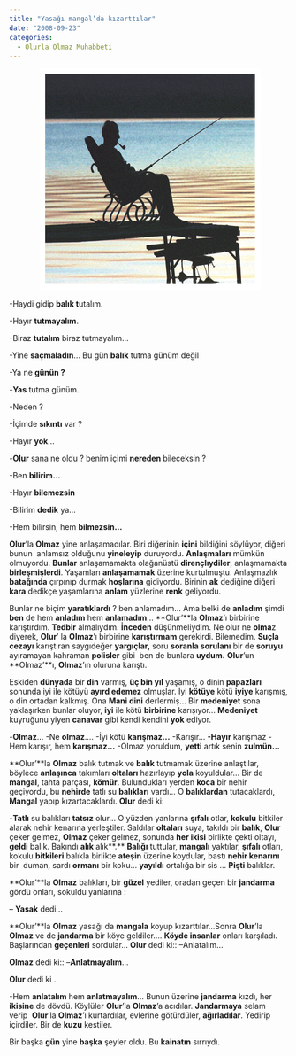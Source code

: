 ```yaml
---
title: "Yasağı mangal’da kızarttılar"
date: "2008-09-23"
categories: 
  - Olurla Olmaz Muhabbeti
---
```


              [![fishing_dawn.gif](../uploads/2008/09/fishing_dawn.gif)](../uploads/2008/09/fishing_dawn.gif "fishing_dawn.gif")

\-Haydi gidip **balık t**utalım.

\-Hayır **tutmayalım**.

\-Biraz **tutalım** biraz tutmayalım…

\-Yine **saçmaladın**… Bu gün **balık** tutma günüm değil

\-Ya ne **günün ?**

\-**Yas** tutma günüm.

\-Neden ?

\-İçimde **sıkıntı** var ?

\-Hayır **yok**…

\-**Olur** sana ne oldu ? benim içimi **nereden** bileceksin ?

\-Ben **bilirim…**

\-Hayır **bilemezsin**

\-Bilirim **dedik** ya…

\-Hem bilirsin, hem **bilmezsin…**

**Olur**’la **Olmaz** yine anlaşamadılar. Biri diğerinin **içini** bildiğini söylüyor, diğeri bunun  anlamsız olduğunu **yineleyip** duruyordu. **Anlaşmaları** mümkün olmuyordu. **Bunlar** anlaşamamakta olağanüstü **dirençlıydiler**, anlaşmamakta **birleşmişlerdi**. Yaşamları **anlaşamamak** üzerine kurtulmuştu. Anlaşmazlık **batağında** çırpınıp durmak **hoşlarına** gidiyordu. Birinin **ak** dediğine diğeri **kara** dedikçe yaşamlarına **anlam** yüzlerine **renk** geliyordu.

Bunlar ne biçim **yaratıklardı** ? ben anlamadım… Ama belki de **anladım** şimdi **ben** de hem **anladım** hem **anlamadım**… **Olur’**la **Olmaz**’ı birbirine karıştırdım. **Tedbir** almalıydım. **İnceden** düşünmeliydim. Ne olur ne **olma**z diyerek, **Olur**’ la **Olmaz**’ı birbirine **karıştırmam** gerekirdi. Bilemedim. **Suçla cezayı** karıştıran saygıdeğer **yargıçlar,** soru **soranla sorulanı** bir de **soruyu** ayıramayan kahraman **polisler** gibi  ben de bunlara **uydum.** **Olur**’un **Olmaz’**ı, **Olmaz**’ın oluruna karıştı.

Eskiden **dünyada** bir **din** varmış, **üç bin yıl** yaşamış, o dinin **papazları** sonunda iyi ile kötüyü **ayırd edemez** olmuşlar. İyi **kötüye** kötü **iyiye** karışmış, o din ortadan kalkmış. Ona **Mani dini** derlermiş… Bir **medeniyet** sona yaklaşırken bunlar oluyor, **iyi** ile kötü **birbirine** karışıyor… **Medeniyet** kuyruğunu yiyen **canavar** gibi kendi kendini **yok** ediyor.

\-**Olmaz**… \-Ne **olmaz**…. \-İyi kötü **karışmaz…** \-Karışır… **\-Hayır** karışmaz \-Hem karışır, hem **karışmaz…** \-OImaz yoruldum, **yetti** artık senin **zulmün…** 

**Olur’**la **Olmaz** balık tutmak ve **balık** tutmamak üzerine anlaştılar, böylece **anlaşınca** takımları **oltaları** hazırlayıp **yola** koyuldular… Bir de **mangal**, tahta parçası, **kömür**. Bulundukları yerden **koca** bir nehir geçiyordu, bu **nehirde** tatlı su **balıkları** vardı… O **balıklardan** tutacaklardı, **Mangal** yapıp kızartacaklardı. **Olur** dedi ki:

\-**Tatlı** su balıkları **tatsız** olur… O yüzden yanlarına **şıfalı** otlar, **kokulu** bitkiler alarak nehir kenarına yerleştiler. Saldılar **oltaları** suya, takıldı bir **balık**, **Olur** çeker gelmez, **Olmaz** çeker gelmez, sonunda **her ikisi** birlikte çekti oltayı, **geldi** balık. Bakındı **alık** alık**.** **Balığı** tuttular, **mangalı** yaktılar, **şıfalı** otları, kokulu **bitkileri** balıkla birlikte **ateşin** üzerine koydular, bastı **nehir kenarını** bir  duman, sardı **ormanı** bir koku… **yayıldı** ortalığa bir sis … **Pişti** balıklar.

**Olur’**la **Olmaz** balıkları, bir **güzel** yediler, oradan geçen bir **jandarma** gördü onları, sokuldu yanlarına :

– **Yasak** dedi…

**Olur’**la **Olmaz** yasağı da **mangala** koyup kızarttılar…Sonra **Olur**’la **Olmaz** ve de **jandarma** bir köye geldiler…. **Köyde insanlar** onları karşıladı. Başlarından **geçenleri** sordular… **Olur** dedi ki:: –Anlatalım…

**Olmaz** dedi ki:: –**Anlatmayalım**…

**Olur** dedi ki .

\-Hem **anlatalım** hem **anlatmayalım**... Bunun üzerine **jandarma** kızdı, her **ikisine** de dövdü. Köylüler **Olur**’la **Olmaz**’a acıdılar. **Jandarmaya** selam verip  **Olur**’la **Olmaz**’ı kurtardılar, evlerine götürdüler, **ağırladılar**. Yedirip içirdiler. Bir de **kuzu** kestiler.

Bir başka **gün** yine **başka** şeyler oldu. Bu **kainatın** sırrıydı.
